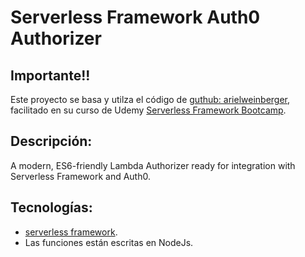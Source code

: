 # Serverless Framework Auth0 Authorizer

## Importante!!
Este proyecto se basa y utilza el código de [guthub: arielweinberger](https://github.com/arielweinberger/serverless-auth0-authorizer), facilitado en su curso de Udemy [Serverless Framework Bootcamp](https://www.udemy.com/course/serverless-framework/).


## Descripción:
A modern, ES6-friendly Lambda Authorizer ready for integration with Serverless Framework and Auth0.

## Tecnologías:
* [serverless framework](https://www.serverless.com/).
* Las funciones están escritas en NodeJs.